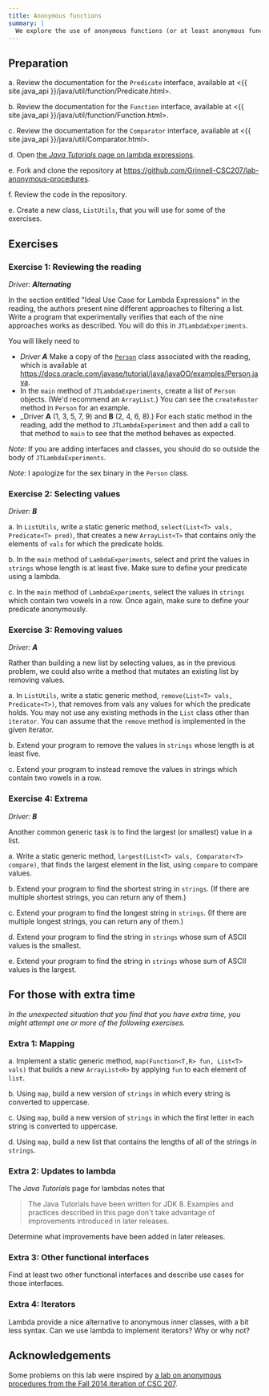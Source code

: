```yaml
---
title: Anonymous functions
summary: |
  We explore the use of anonymous functions (or at least anonymous functional classes) in Java.
---
```

## Preparation

a. Review the documentation for the `Predicate` interface, available
at <{{ site.java_api }}/java/util/function/Predicate.html>.

b. Review the documentation for the `Function` interface, available
at <{{ site.java_api }}/java/util/function/Function.html>.

c. Review the documentation for the `Comparator` interface, available
at <{{ site.java_api }}/java/util/Comparator.html>.

d. Open [the _Java Tutorials_ page on lambda expressions](https://docs.oracle.com/javase/tutorial/java/javaOO/lambdaexpressions.html).

e. Fork and clone the repository at <https://github.com/Grinnell-CSC207/lab-anonymous-procedures>.

f. Review the code in the repository.

e. Create a new class, `ListUtils`, that you will use for some of the exercises.

## Exercises

### Exercise 1: Reviewing the reading

_Driver: **Alternating**_

In the section entitled "Ideal Use Case for Lambda Expressions" in
the reading, the authors present nine different approaches to
filtering a list.  Write a program that experimentally verifies
that each of the nine approaches works as described.  You will do
this in `JTLambdaExperiments`.

You will likely need to 

* _Driver **A**_ Make a copy of the [`Person`](https://docs.oracle.com/javase/tutorial/java/javaOO/examples/Person.java) class associated with the reading, which is available at <https://docs.oracle.com/javase/tutorial/java/javaOO/examples/Person.java>. 
* In the `main` method of `JTLambdaExperiments`, create a list of `Person` objects.  (We'd recommend an `ArrayList`.)
  You can see the `createRoster` method in `Person` for an example.
* _Driver **A** (1, 3, 5, 7, 9) and **B** (2, 4, 6, 8).) For each static method in the reading, add the method to `JTLambdaExperiment` and then add a call to that method to `main` to see that the method behaves as expected.

*Note*: If you are adding interfaces and classes, you should do so outside
the body of `JTLambdaExperiments`.

*Note*: I apologize for the sex binary in the `Person` class.

### Exercise 2: Selecting values

_Driver: **B**_

a. In `ListUtils`, write a static generic method, `select(List<T>
vals, Predicate<T> pred)`, that creates a new `ArrayList<T>` that contains
only the elements of `vals` for which the predicate holds.

b. In the `main` method of `LambdaExperiments`, select and print
the values in `strings` whose length is at least five.  Make sure
to define your predicate using a lambda.

c. In the `main` method of `LambdaExperiments`, select the values
in `strings` which contain two vowels in a row.  Once again, make
sure to define your predicate anonymously.

### Exercise 3: Removing values

_Driver: **A**_

Rather than building a new list by selecting values, as in the
previous problem, we could also write a method that mutates an
existing list by removing values.

a. In `ListUtils`, write a static generic method, `remove(List<T>
vals, Predicate<T>)`, that removes from vals any values for which
the predicate holds.  You may not use any existing methods in the
`List` class other than `iterator`.  You can assume that the `remove`
method is implemented in the given iterator.

b. Extend your program to remove the values in `strings` whose length is 
at least five.

c. Extend your program to instead remove the values in strings which 
contain two vowels in a row.

### Exercise 4: Extrema

_Driver: **B**_

Another common generic task is to find the largest (or smallest)
value in a list.

a. Write a static generic method, `largest(List<T> vals, Comparator<T>
compare)`, that finds the largest element in the list, using `compare`
to compare values.

b. Extend your program to find the shortest string in `strings`.  (If
there are multiple shortest strings, you can return any of them.)

c. Extend your program to find the longest string in `strings`.  (If
there are multiple longest strings, you can return any of them.)

d. Extend your program to find the string in `strings` whose sum of
ASCII values is the smallest.

e. Extend your program to find the string in `strings` whose sum of
ASCII values is the largest.

## For those with extra time

_In the unexpected situation that you find that you have extra time, you
might attempt one or more of the following exercises._

### Extra 1: Mapping

a. Implement a static generic method, `map(Function<T,R> fun, List<T>
vals)` that builds a new `ArrayList<R>` by applying `fun` to each element
of `list`.

b. Using `map`, build a new version of `strings` in which every string is converted to uppercase.

c. Using `map`, build a new version of `strings` in which the first letter in each string is converted to uppercase. 

d. Using `map`, build a new list that contains the lengths of all of the
strings in `strings`.

### Extra 2: Updates to lambda

The _Java Tutorials_ page for lambdas notes that 

> The Java Tutorials have been written for JDK 8. Examples and practices described in this page don't take advantage of improvements introduced in later releases.

Determine what improvements have been added in later releases.

### Extra 3: Other functional interfaces

Find at least two other functional interfaces and describe use cases
for those interfaces.

### Extra 4: Iterators

Lambda provide a nice alternative to anonymous inner classes, with
a bit less syntax.  Can we use lambda to implement iterators?  Why
or why not?

## Acknowledgements

Some problems on this lab were inspired by [a lab on anonymous procedures
from the Fall 2014 iteration of CSC 207](https://www.cs.grinnell.edu/~rebelsky/Courses/CSC207/2014F/labs/anonymous-functions.html).

